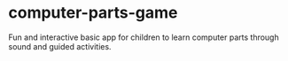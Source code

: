 # computer-parts-game
Fun and interactive basic app for children to learn computer parts through sound and guided activities.
